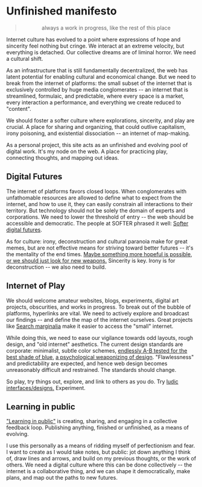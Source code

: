 <script>
  import Paragraph from '../../components/common/Paragraph.svelte';
</script>

# Unfinished manifesto
> always a work in progress, like the rest of this place

Internet culture has evolved to a point where expressions of hope and sincerity feel nothing but cringe. We interact at an extreme velocity, but everything is detached. Our collective dreams are of liminal horror. We need a cultural shift.

As an infrastructure that is still fundamentally decentralized, the web has latent potential for enabling cultural and economical change. But we need to break from the internet of platforms: the small subset of the internet that is exclusively controlled by huge media conglomerates -- an internet that is streamlined, formulaic, and predictable, where every space is a market, every interaction a performance, and everything we create reduced to "content". 

We should foster a softer culture where explorations, sincerity, and play are crucial. A place for sharing and organizing, that could outlive capitalism, irony poisoning, and existential dissociation -- an internet of map-making.

As a personal project, this site acts as an unfinished and evolving pool of digital work. It's my node on the web. A place for practicing play, connecting thoughts, and mapping out ideas.

## Digital Futures
The internet of platforms favors closed loops. When conglomerates with unfathomable resources are allowed to define what to expect from the internet, and how to use it, they can easily constrain all interactions to their territory. But technology should not be solely the domain of experts and corporations. We need to lower the threshold of entry -- the web should be accessible and democratic. The people at SOFTER phrased it well: [Softer digital futures](https://softer.website/softer "a cozy place").

As for culture: irony, deconstruction and cultural paranoia make for great memes, but are not effective means for striving toward better futures -- it's the mentality of the end times. 
[Maybe something more hopeful is possible](https://beforewegoblog.com/purity-and-futures-of-hard-work-by-ada-palmer/), [or we should just look for new weapons.](https://cidadeinseguranca.files.wordpress.com/2012/02/deleuze_control.pdf) Sincerity is key. Irony is for deconstruction -- we also need to build.

## Internet of Play
We should welcome amateur websites, blogs, experiments, digital art projects, obscurities, and works in progress. To break out of the bubble of platforms, hyperlinks are vital. We need to actively explore and broadcast our findings -- and define the map of the internet ourselves. Great projects like [Search marginalia](https://search.marginalia.nu/) make it easier to access the "small" internet.

While doing this, we need to ease our vigilance towards odd layouts, rough design, and "old internet" aesthetics. The current design standards are corporate: minimalist, subtle color schemes, [endlessly A-B tested for the best shade of blue](https://stopdesign.com/archive/2009/03/20/goodbye-google.html), [a psychological weaponizing of design](https://queue.acm.org/detail.cfm?id=3400901). "Flawlessness" and predictability are expected, and hence web design becomes unreasonably difficult and restrained. The standards should change. 

So play, try things out, explore, and link to others as you do. Try [ludic interfaces/designs.](https://en.wikipedia.org/wiki/Ludic_interface) Experiment.

## Learning in public
["Learning in public"](https://www.swyx.io/learn-in-public/) is creating, sharing, and engaging in a collective feedback loop. Publishing anything, finished or unfinished, as a means of evolving.

I use this personally as a means of ridding myself of perfectionism and fear. I want to create as I would take notes, but public: jot down anything I think of, draw lines and arrows, and build on my previous thoughts, or the work of others. We need a digital culture where this can be done collectively -- the internet is a collaborative thing, and we can shape it democratically, make plans, and map out the paths to new futures.

<style>
  blockquote {
    padding-left: 0;
    text-align: center;
  }
</style>